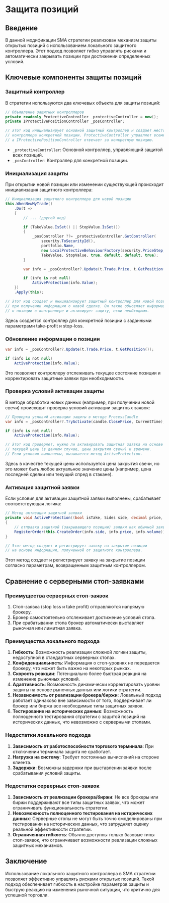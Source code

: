 # Защита позиций

## Введение

В данной модификации SMA стратегии реализован механизм защиты открытых позиций с использованием локального защитного контроллера. Этот подход позволяет гибко управлять рисками и автоматически закрывать позиции при достижении определенных условий.

## Ключевые компоненты защиты позиций

### Защитный контроллер

В стратегии используются два ключевых объекта для защиты позиций:

```cs
// Объявление защитных контроллеров
private readonly ProtectiveController _protectiveController = new();
private IProtectivePositionController _posController;

// Этот код инициализирует основной защитный контроллер и создает место для
// контроллера конкретной позиции. ProtectiveController управляет всеми позициями,
// а IProtectivePositionController отвечает за конкретную позицию.
```

- `_protectiveController`: Основной контроллер, управляющий защитой всех позиций.
- `_posController`: Контроллер для конкретной позиции.

### Инициализация защиты

При открытии новой позиции или изменении существующей происходит инициализация защитного контроллера:

```cs
// Инициализация защитного контроллера для новой позиции
this.WhenNewMyTrade()
	.Do(t =>
	{
		// ... (другой код)

		if (TakeValue.IsSet() || StopValue.IsSet())
		{
			_posController ??= _protectiveController.GetController(
				security.ToSecurityId(),
				portfolio.Name,
				new LocalProtectiveBehaviourFactory(security.PriceStep, security.Decimals),
				TakeValue, StopValue, true, default, default, true);
		}

		var info = _posController?.Update(t.Trade.Price, t.GetPosition());

		if (info is not null)
			ActiveProtection(info.Value);
	})
	.Apply(this);

// Этот код создает и инициализирует защитный контроллер для новой позиции
// при получении информации о новой сделке. Он также обновляет информацию
// о позиции в контроллере и активирует защиту, если необходимо.
```

Здесь создается контроллер для конкретной позиции с заданными параметрами take-profit и stop-loss.

### Обновление информации о позиции

```cs
var info = _posController?.Update(t.Trade.Price, t.GetPosition());

if (info is not null)
	ActiveProtection(info.Value);
```

Это позволяет контроллеру отслеживать текущее состояние позиции и корректировать защитные заявки при необходимости.

### Проверка условий активации защиты

В методе обработки новых данных (например, при получении новой свечи) происходит проверка условий активации защитных заявок:

```cs
// Проверка условий активации защиты в методе ProcessCandle
var info = _posController?.TryActivate(candle.ClosePrice, CurrentTime);

if (info is not null)
	ActiveProtection(info.Value);

// Этот код проверяет, нужно ли активировать защитная заявка на основе
// текущей цены (в данном случае, цены закрытия свечи) и времени.
// Если условия выполнены, вызывается метод ActiveProtection.
```

Здесь в качестве текущей цены используется цена закрытия свечи, но это может быть любое актуальное значение цены (например, цена последней сделки или текущий спред в стакане).

### Активация защитной заявки

Если условия для активации защитной заявки выполнены, срабатывает соответствующая логика:

```cs
// Метод активации защитной заявки
private void ActiveProtection((bool isTake, Sides side, decimal price, decimal volume, OrderCondition condition) info)
{
	// отправка защитной (закрывающего позицию) заявки как обычной заявки
	RegisterOrder(this.CreateOrder(info.side, info.price, info.volume));
}

// Этот метод создает и регистрирует заявку на закрытие позиции
// на основе информации, полученной от защитного контроллера.
```

Этот метод создает и регистрирует заявку на закрытие позиции согласно параметрам, возвращенным защитным контроллером.

## Сравнение с серверными стоп-заявками

### Преимущества серверных стоп-заявок

1. Стоп-заявка (stop loss и take profit) отправляются напрямую брокеру.
2. Брокер самостоятельно отслеживает достижение условий стопа.
3. При срабатывании стопа брокер автоматически выставляет рыночная или лимитная заявка.

### Преимущества локального подхода

1. **Гибкость**: Возможность реализации сложной логики защиты, недоступной в стандартных серверных стопах.
2. **Конфиденциальность**: Информация о стоп-уровнях не передается брокеру, что может быть важно на некоторых рынках.
3. **Скорость реакции**: Потенциально более быстрая реакция на изменение рыночных условий.
4. **Адаптивность**: Возможность динамически корректировать уровни защиты на основе рыночных данных или логики стратегии.
5. **Независимость от реализации брокера/биржи**: Локальный подход работает одинаково вне зависимости от того, поддерживает ли брокер или биржа все необходимые типы защитных заявок.
6. **Тестирование на исторических данных**: Возможность полноценного тестирования стратегии с защитой позиций на исторических данных, что невозможно с серверными стопами.

### Недостатки локального подхода

1. **Зависимость от работоспособности торгового терминала**: При отключении терминала защита не сработает.
2. **Нагрузка на систему**: Требует постоянных вычислений на стороне клиента.
3. **Задержки**: Возможны задержки при выставлении заявки после срабатывания условий защиты.

### Недостатки серверных стоп-заявок

1. **Зависимость от реализации брокера/биржи**: Не все брокеры или биржи поддерживают все типы защитных заявок, что может ограничивать функциональность стратегии.
2. **Невозможность полноценного тестирования на исторических данных**: Серверные стопы не могут быть точно смоделированы при тестировании на исторических данных, что затрудняет оценку реальной эффективности стратегии.
3. **Ограниченная гибкость**: Обычно доступны только базовые типы стоп-заявок, что ограничивает возможности реализации сложных защитных механизмов.

## Заключение

Использование локального защитного контроллера в SMA стратегии позволяет эффективно управлять рисками открытых позиций. Такой подход обеспечивает гибкость в настройке параметров защиты и быструю реакцию на изменения рыночной ситуации, что критично для успешной торговли.